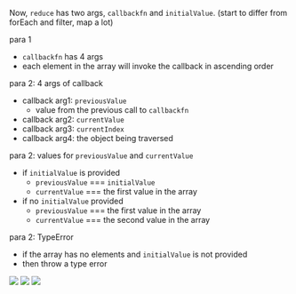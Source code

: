 Now, `reduce` has two args, `callbackfn` and `initialValue`. (start to differ from forEach and filter, map a lot)

para 1
- `callbackfn` has 4 args
- each element in the array will invoke the callback in ascending order

para 2: 4 args of callback
- callback arg1: `previousValue`
  - value from the previous call to `callbackfn`
- callback arg2: `currentValue`
- callback arg3: `currentIndex`
- callback arg4: the object being traversed

para 2: values for `previousValue` and `currentValue`
- if `initialValue` is provided
  - `previousValue` === `initialValue`
  - `currentValue` === the first value in the array
- if no `initialValue` provided
  - `previousValue` === the first value in the array
  - `currentValue` === the second value in the array

para 2: TypeError
- if the array has no elements and `initialValue` is not provided
- then throw a type error

<image src="./reduce01.png">


<image src="./reduce02.png">


<image src="./reduce03.png">
